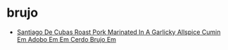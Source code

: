 # brujo

 * [Santiago De Cubas Roast Pork Marinated In A Garlicky Allspice Cumin Em Adobo Em Em Cerdo Brujo Em](../index/s/santiago-de-cubas-roast-pork-marinated-in-a-garlicky-allspice-cumin-em-adobo-em-em-cerdo-brujo-em-51203240.json)
